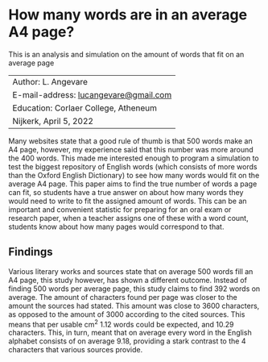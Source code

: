 # How many words are in an average A4 page?

This is an analysis and simulation on the amount of words that fit on an average page

|                                         |
|:----------------------------------------|
| Author: L. Angevare                     |
| E-mail-address: <lucangevare@gmail.com> |
| Education: Corlaer College, Atheneum    |
| Nijkerk, April 5, 2022                  |


Many websites state that a good rule of thumb is that 500 words make an A4 page, however, my experience said that this number was more around the 400 words. This made me interested enough to program a simulation to test the biggest repository of English words (which consists of more words than the Oxford English Dictionary) to see how many words would fit on the average A4 page. This paper aims to find the true number of words a page can fit, so students have a true answer on about how many words they would need to write to fit the assigned amount of words. This can be an important and convenient statistic for preparing for an oral exam or research paper, when a teacher assigns one of these with a word count, students know about how many pages would correspond to that.
  
## Findings

Various literary works and sources state that on average 500 words fill an A4 page, this study however, has shown a different outcome. Instead of finding 500 words per average page, this study claims to find 392 words on average. The amount of characters found per page was closer to the amount the sources had stated. This amount was close to 3600 characters, as opposed to the amount of 3000 according to the cited sources. This means that per usable cm<sup>2</sup> 1.12 words could be expected, and 10.29 characters. This, in turn, meant that on average every word in the English alphabet consists of on average 9.18, providing a stark contrast to the 4 characters that various sources provide.